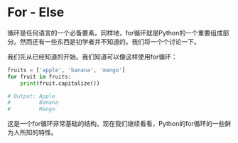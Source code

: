 # For - Else

循环是任何语言的一个必备要素。同样地，for循环就是Python的一个重要组成部分。然而还有一些东西是初学者并不知道的。我们将一个个讨论一下。

我们先从已经知道的开始。我们知道可以像这样使用for循环：

```python
fruits = ['apple', 'banana', 'mango']
for fruit in fruits:
    print(fruit.capitalize())

# Output: Apple
#         Banana
#         Mango
```

这是一个for循环非常基础的结构。现在我们继续看看，Python的for循环的一些鲜为人所知的特性。